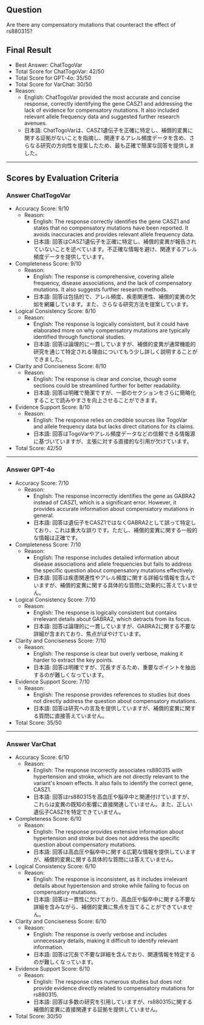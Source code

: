 ## Question

Are there any compensatory mutations that counteract the effect of rs880315?

## Final Result

- Best Answer: ChatTogoVar
- Total Score for ChatTogoVar: 42/50
- Total Score for GPT-4o: 35/50
- Total Score for VarChat: 30/50
- Reason:
  - English: ChatTogoVar provided the most accurate and concise response, correctly identifying the gene CASZ1 and addressing the lack of evidence for compensatory mutations. It also included relevant allele frequency data and suggested further research avenues.
  - 日本語: ChatTogoVarは、CASZ1遺伝子を正確に特定し、補償的変異に関する証拠がないことを指摘し、関連するアレル頻度データを含め、さらなる研究の方向性を提案したため、最も正確で簡潔な回答を提供しました。

---

## Scores by Evaluation Criteria

### Answer ChatTogoVar
- Accuracy Score: 9/10
  - Reason: 
    - English: The response correctly identifies the gene CASZ1 and states that no compensatory mutations have been reported. It avoids inaccuracies and provides relevant allele frequency data.
    - 日本語: 回答はCASZ1遺伝子を正確に特定し、補償的変異が報告されていないことを述べています。不正確な情報を避け、関連するアレル頻度データを提供しています。
- Completeness Score: 9/10
  - Reason: 
    - English: The response is comprehensive, covering allele frequency, disease associations, and the lack of compensatory mutations. It also suggests further research methods.
    - 日本語: 回答は包括的で、アレル頻度、疾患関連性、補償的変異の欠如を網羅しています。また、さらなる研究方法を提案しています。
- Logical Consistency Score: 8/10
  - Reason: 
    - English: The response is logically consistent, but it could have elaborated more on why compensatory mutations are typically identified through functional studies.
    - 日本語: 回答は論理的に一貫していますが、補償的変異が通常機能的研究を通じて特定される理由についてもう少し詳しく説明することができました。
- Clarity and Conciseness Score: 8/10
  - Reason: 
    - English: The response is clear and concise, though some sections could be streamlined further for better readability.
    - 日本語: 回答は明確で簡潔ですが、一部のセクションをさらに簡略化することで読みやすさを向上させることができます。
- Evidence Support Score: 8/10
  - Reason: 
    - English: The response relies on credible sources like TogoVar and allele frequency data but lacks direct citations for its claims.
    - 日本語: 回答はTogoVarやアレル頻度データなどの信頼できる情報源に基づいていますが、主張に対する直接的な引用が欠けています。
- Total Score: 42/50

---

### Answer GPT-4o
- Accuracy Score: 7/10
  - Reason: 
    - English: The response incorrectly identifies the gene as GABRA2 instead of CASZ1, which is a significant error. However, it provides accurate information about compensatory mutations in general.
    - 日本語: 回答は遺伝子をCASZ1ではなくGABRA2として誤って特定しており、これは重大な誤りです。ただし、補償的変異に関する一般的な情報は正確です。
- Completeness Score: 7/10
  - Reason: 
    - English: The response includes detailed information about disease associations and allele frequencies but fails to address the specific question about compensatory mutations effectively.
    - 日本語: 回答は疾患関連性やアレル頻度に関する詳細な情報を含んでいますが、補償的変異に関する具体的な質問に効果的に答えていません。
- Logical Consistency Score: 7/10
  - Reason: 
    - English: The response is logically consistent but contains irrelevant details about GABRA2, which detracts from its focus.
    - 日本語: 回答は論理的に一貫していますが、GABRA2に関する不要な詳細が含まれており、焦点がぼやけています。
- Clarity and Conciseness Score: 7/10
  - Reason: 
    - English: The response is clear but overly verbose, making it harder to extract the key points.
    - 日本語: 回答は明確ですが、冗長すぎるため、重要なポイントを抽出するのが難しくなっています。
- Evidence Support Score: 7/10
  - Reason: 
    - English: The response provides references to studies but does not directly address the question about compensatory mutations.
    - 日本語: 回答は研究への言及を提供していますが、補償的変異に関する質問に直接答えていません。
- Total Score: 35/50

---

### Answer VarChat
- Accuracy Score: 6/10
  - Reason: 
    - English: The response incorrectly associates rs880315 with hypertension and stroke, which are not directly relevant to the variant's known effects. It also fails to identify the correct gene, CASZ1.
    - 日本語: 回答はrs880315を高血圧や脳卒中と関連付けていますが、これらは変異の既知の影響に直接関連していません。また、正しい遺伝子CASZ1を特定できていません。
- Completeness Score: 6/10
  - Reason: 
    - English: The response provides extensive information about hypertension and stroke but does not address the specific question about compensatory mutations.
    - 日本語: 回答は高血圧や脳卒中に関する広範な情報を提供していますが、補償的変異に関する具体的な質問には答えていません。
- Logical Consistency Score: 6/10
  - Reason: 
    - English: The response is inconsistent, as it includes irrelevant details about hypertension and stroke while failing to focus on compensatory mutations.
    - 日本語: 回答は一貫性に欠けており、高血圧や脳卒中に関する不要な詳細を含みながら、補償的変異に焦点を当てることができていません。
- Clarity and Conciseness Score: 6/10
  - Reason: 
    - English: The response is overly verbose and includes unnecessary details, making it difficult to identify relevant information.
    - 日本語: 回答は冗長で不要な詳細を含んでおり、関連情報を特定するのが難しくなっています。
- Evidence Support Score: 6/10
  - Reason: 
    - English: The response cites numerous studies but does not provide evidence directly related to compensatory mutations for rs880315.
    - 日本語: 回答は多数の研究を引用していますが、rs880315に関する補償的変異に直接関連する証拠を提供していません。
- Total Score: 30/50